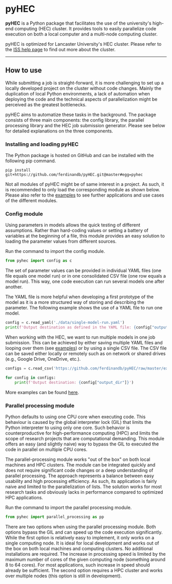 # pyHEC

**pyHEC** is a Python package that facilitates the use of the university's high-end computing (HEC) cluster. It provides tools to easily parallelize code execution on both a local computer and a multi-node computing cluster.

pyHEC is optimized for Lancaster University's HEC cluster. Please refer to the [ISS help page](https://answers.lancaster.ac.uk/display/ISS/High+End+Computing+(HEC)+help) to find out more about the cluster.

---

## How to use
While submitting a job is straight-forward, it is more challenging to set up a locally developed project on the cluster without code changes. Mainly the duplication of local Python environments, a lack of automation when deploying the code and the technical aspects of parallelization might be perceived as the greatest bottlenecks. 

pyHEC aims to automatize these tasks in the background. The package consists of three main components: the config library, the parallel processing library and the HEC job submission generator. Please see below for detailed explanations on the three components.

### Installing and loading pyHEC

The Python package is hosted on GitHub and can be installed with the following pip command.

````shell script
pip install git+https://github.com/ferdinandb/pyHEC.git@master#egg=pyhec
````

Not all modules of pyHEC might be of same interest in a project. As such, it is recommended to only load the corresponding module as shown below. Please also refer to the [examples](https://github.com/ferdinandb/pyHEC/#) to see further applications and use cases of the different modules.

### Config module

Using parameters in models allows the quick testing of different assumptions. Rather than hard-coding values or setting a battery of variables at the beginning of a file, this module provides an easy solution to loading the parameter values from different sources. 

Run the command to import the config module.

````python
from pyhec import config as c
````

The set of parameter values can be provided in individual YAML files (one file equals one model run) or in one consolidated CSV file (one row equals a model run). This way, one code execution can run several models one after another.

The YAML file is more helpful when developing a first prototype of the model as it is a more structured way of storing and describing the parameter. The following example shows the use of a YAML file to run one model.

````python
config = c.read_yaml('./data/single-model-run.yaml')
print(f'Output destination as defined in the YAML file: {config["output_dir"]}')
````

When working with the HEC, we want to run multiple models in one job submission. This can be achieved by either saving multiple YAML files and looping over them (see [examples](https://github.com/ferdinandb/pyHEC/tree/master/examples/config)) or by using a single CSV file. The CSV file can be saved either locally or remotely such as on network or shared drives (e.g., Google Drive, OneDrive, etc.).

````python
configs = c.read_csv('https://github.com/ferdinandb/pyHEC/raw/master/examples/config/data/multiple-model-runs.csv')

for config in configs:
    print(f'Output destination: {config["output_dir"]}')
````

More examples can be found [here](https://github.com/ferdinandb/pyHEC/#).


### Parallel processing module

Python defaults to using one CPU core when executing code. This behaviour is caused by the global interpreter lock (GIL) that limits the Python interpreter to using only one core. Such behavior is counterproductive for high-performance computing (HPC) and limits the scope of research projects that are computational demanding. This module offers an easy (and slightly naive) way to bypass the GIL to executed the code in parallel on multiple CPU cores.

The parallel-processing module works "out of the box" on both local machines and HPC clusters. The module can be integrated quickly and does not require significant code changes or a deep understanding of parallel processing. The approach represents a balance between easy usability and high processing efficiency. As such, its application is fairly naive and limited to the parallelization of lists. The solution works for most research tasks and obviously lacks in performance compared to optimized HPC applications. 
 
Run the command to import the parallel processing module.

````python
from pyhec import parallel_processing as pp
````

There are two options when using the parallel processing module. Both options bypass the GIL and can speed up the code execution significantly. While the first option is relatively easy to implement, it only works on a single computing node. It is ideal for local development and works out of the box on both local machines and computing clusters. No additional installations are required. The increase in processing speed is limited by the maximum number of cores of the given computing node (something around 8 to 64 cores). For most applications, such increase in speed should already be sufficient. The second option requires a HPC cluster and works over multiple nodes (this option is still in development).
